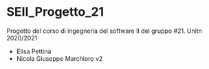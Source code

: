 # SEII_Progetto_21
Progetto del corso di ingegneria del software II del gruppo #21. Unitn 2020/2021
* Elisa Pettinà
* Nicola Giuseppe Marchioro v2
